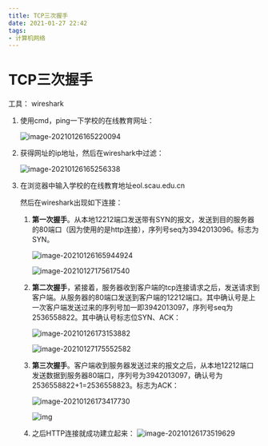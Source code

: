 ```yaml
---
title: TCP三次握手
date: 2021-01-27 22:42
tags: 
- 计算机网络
---
```


# TCP三次握手

工具： wireshark

1. 使用cmd，ping一下学校的在线教育网址：

   ![image-20210126165220094](image-20210126165220094.png)

2. 获得网址的ip地址，然后在wireshark中过滤：

   ![image-20210126165256338](image-20210126165256338.png)

3. 在浏览器中输入学校的在线教育地址eol.scau.edu.cn

   然后在wireshark出现如下连接：

   1. **第一次握手**。从本地12212端口发送带有SYN的报文，发送到目的服务器的80端口（因为使用的是http连接），序列号seq为3942013096。标志为SYN。

      ![image-20210126165944924](image-20210126165944924.png)

      ![image-20210127175617540](image-20210127175617540.png)

   2. **第二次握手**，紧接着，服务器收到客户端的tcp连接请求之后，发送请求到客户端。从服务器的80端口发送到客户端的12212端口。其中确认号是上一次客户端发送过来的序列号加一即3942013097，序列号seq为2536558822。其中确认号标志位SYN、ACK：

      ![image-20210126173153882](image-20210126173153882.png)

      ![image-20210127175552582](image-20210127175552582.png)

   3. **第三次握手**。客户端收到服务器发送过来的报文之后，从本地12212端口发送数据到服务器80端口，序列号为3942013097，确认号为2536558822+1=2536558823。标志为ACK：

      ![image-20210126173417730](image-20210126173417730.png)

      ![img](clip_image002.jpg)

   4. 之后HTTP连接就成功建立起来：
      ![image-20210126173519629](image-20210126173519629.png)

   